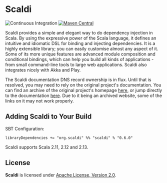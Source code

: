 Scaldi
========

![Continuous Integration](https://github.com/scaldi/scaldi/workflows/Continuous%20Integration/badge.svg)
[![Maven Central](https://maven-badges.herokuapp.com/maven-central/org.scaldi/scaldi_2.13/badge.svg)](https://maven-badges.herokuapp.com/maven-central/org.scaldi/scaldi_2.13)

Scaldi provides a simple and elegant way to do dependency injection in Scala.
By using the expressive power of the Scala language, it defines an intuitive and
idiomatic DSL for binding and injecting dependencies. It is a highly extensible
library; you can easily customise almost any aspect of it. Some of its more unique
features are advanced module composition and conditional bindings, which can
help you build all kinds of applications - from small command-line tools to
large web applications. Scaldi also integrates nicely with Akka and Play.

The Scaldi documentation DNS record ownership is in flux.
Until that is resolved, you may need to rely on the original project's documentation.
You can find an archive of the original project's homepage
[here](https://web.archive.org/web/20190616212058/http://scaldi.org/), or jump directly
to the documentation
[here](https://web.archive.org/web/20190618005634/http://scaldi.org/learn). Due to it
being an archived website, some of the links on it may not work properly.

## Adding Scaldi to Your Build

SBT Configuration:

```sbtshell
libraryDependencies += "org.scaldi" %% "scaldi" % "0.6.0"
```

Scaldi supports Scala 2.11, 2.12 and 2.13.

## License

**Scaldi** is licensed under [Apache License, Version 2.0](http://www.apache.org/licenses/LICENSE-2.0).
